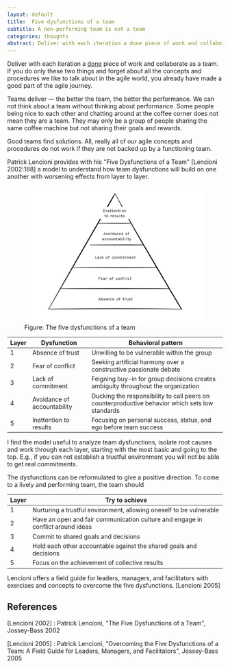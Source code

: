 ```yaml
---
layout: default
title:  Five dysfunctions of a team
subtitle: A non-performing team is not a team
categories: thoughts
abstract: Deliver with each iteration a done piece of work and collaborate as a team. If you do only these two things and forget about all the concepts and procedures we like to talk about in the agile world, you already have made a good part of the agile journey.
---
```

Deliver with each iteration a [done]({{site.url}}/definition-of-done) piece of work and collaborate as a team. If you do only these two things and forget about all the concepts and procedures we like to talk about in the agile world, you already have made a good part of the agile journey.

Teams deliver — the better the team, the better the performance. We can not think about a team without thinking about performance. Some people being nice to each other and chatting around at the coffee corner does not mean they are a team. They may only be a group of people sharing the same coffee machine but not sharing their goals and rewards.

Good teams find solutions. All, really all of our agile concepts and procedures do not work if they are not backed up by a functioning team.

Patrick Lencioni provides with his "Five Dysfunctions of a Team" [Lencioni 2002:188] a model to understand how team dysfunctions will build on one another with worsening effects from layer to layer.

<figure>
<img src="/i/blog/five_dysfunctions.jpg" />
<figcaption>Figure: The five dysfunctions of a team</figcaption>
</figure>

Layer|Dysfunction|Behavioral pattern
-|-----------|-----------------
1|Absence of trust|Unwilling to be vulnerable within the group
2|Fear of conflict|Seeking artificial harmony over a constructive passionate debate
3|Lack of commitment|Feigning buy-in for group decisions creates ambiguity throughout the organization
4|Avoidance of accountability|Ducking the responsibility to call peers on counterproductive behavior which sets low standards
5|Inattention to results|Focusing on personal success, status, and ego before team success

I find the model useful to analyze team dysfunctions, isolate root causes and work through each layer, starting with the most basic and going to the top. E.g., if you can not establish a trustful environment you will not be able to get real commitments.

The dysfunctions can be reformulated to give a positive direction. To come to a lively and performing team, the team should

Layer|Try to achieve
-----|--------------
1|Nurturing a trustful environment, allowing oneself to be vulnerable
2|Have an open and fair communication culture and engage in conflict around ideas
3|Commit to shared goals and decisions
4|Hold each other accountable against the shared goals and decisions
5|Focus on the achievement of collective results

Lencioni offers a field guide for leaders, managers, and facilitators with exercises and concepts to overcome the five dysfunctions. [Lencioni 2005]

References
---
[Lencioni 2002]
: Patrick Lencioni, "The Five Dysfunctions of a Team", Jossey-Bass 2002

[Lencioni 2005] 
: Patrick Lencioni, "Overcoming the Five Dysfunctions of a Team: A Field Guide for Leaders, Managers, and Facilitators", Jossey-Bass 2005
